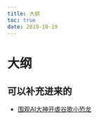 ```yaml
---
title: 大纲
toc: true
date: 2019-10-19
---
```

# 大纲


## 可以补充进来的

- [围观AI大神开虐谷歌小恐龙](http://baijiahao.baidu.com/s?id=1599571509864815754&wfr=spider&for=pc)
